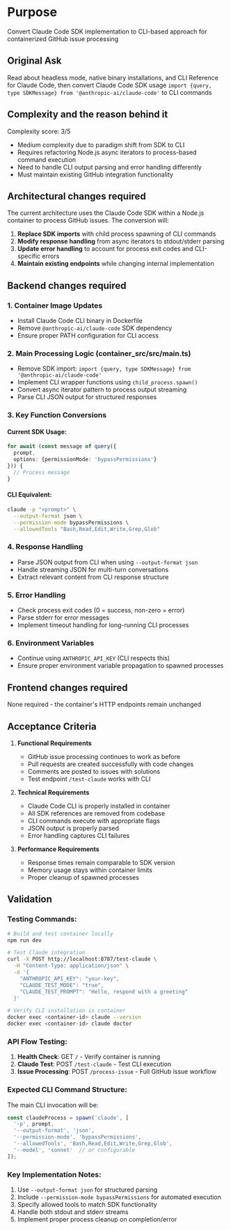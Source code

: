 # Purpose

Convert Claude Code SDK implementation to CLI-based approach for containerized GitHub issue processing

## Original Ask
Read about headless mode, native binary installations, and CLI Reference for Claude Code, then convert Claude Code SDK usage `import {query, type SDKMessage} from '@anthropic-ai/claude-code'` to CLI commands

## Complexity and the reason behind it
Complexity score: 3/5
- Medium complexity due to paradigm shift from SDK to CLI
- Requires refactoring Node.js async iterators to process-based command execution
- Need to handle CLI output parsing and error handling differently
- Must maintain existing GitHub integration functionality

## Architectural changes required

The current architecture uses the Claude Code SDK within a Node.js container to process GitHub issues. The conversion will:

1. **Replace SDK imports** with child process spawning of CLI commands
2. **Modify response handling** from async iterators to stdout/stderr parsing
3. **Update error handling** to account for process exit codes and CLI-specific errors
4. **Maintain existing endpoints** while changing internal implementation

## Backend changes required

### 1. Container Image Updates
- Install Claude Code CLI binary in Dockerfile
- Remove `@anthropic-ai/claude-code` SDK dependency
- Ensure proper PATH configuration for CLI access

### 2. Main Processing Logic (container_src/src/main.ts)
- Remove SDK import: `import {query, type SDKMessage} from '@anthropic-ai/claude-code'`
- Implement CLI wrapper functions using `child_process.spawn()`
- Convert async iterator pattern to process output streaming
- Parse CLI JSON output for structured responses

### 3. Key Function Conversions

#### Current SDK Usage:
```typescript
for await (const message of query({
  prompt,
  options: {permissionMode: 'bypassPermissions'}
})) {
  // Process message
}
```

#### CLI Equivalent:
```bash
claude -p "<prompt>" \
  --output-format json \
  --permission-mode bypassPermissions \
  --allowedTools "Bash,Read,Edit,Write,Grep,Glob"
```

### 4. Response Handling
- Parse JSON output from CLI when using `--output-format json`
- Handle streaming JSON for multi-turn conversations
- Extract relevant content from CLI response structure

### 5. Error Handling
- Check process exit codes (0 = success, non-zero = error)
- Parse stderr for error messages
- Implement timeout handling for long-running CLI processes

### 6. Environment Variables
- Continue using `ANTHROPIC_API_KEY` (CLI respects this)
- Ensure proper environment variable propagation to spawned processes

## Frontend changes required

None required - the container's HTTP endpoints remain unchanged

## Acceptance Criteria

1. **Functional Requirements**
   - GitHub issue processing continues to work as before
   - Pull requests are created successfully with code changes
   - Comments are posted to issues with solutions
   - Test endpoint `/test-claude` works with CLI

2. **Technical Requirements**
   - Claude Code CLI is properly installed in container
   - All SDK references are removed from codebase
   - CLI commands execute with appropriate flags
   - JSON output is properly parsed
   - Error handling captures CLI failures

3. **Performance Requirements**
   - Response times remain comparable to SDK version
   - Memory usage stays within container limits
   - Proper cleanup of spawned processes

## Validation

### Testing Commands:
```bash
# Build and test container locally
npm run dev

# Test Claude integration
curl -X POST http://localhost:8787/test-claude \
  -H "Content-Type: application/json" \
  -d '{
    "ANTHROPIC_API_KEY": "your-key",
    "CLAUDE_TEST_MODE": "true",
    "CLAUDE_TEST_PROMPT": "Hello, respond with a greeting"
  }'

# Verify CLI installation in container
docker exec <container-id> claude --version
docker exec <container-id> claude doctor
```

### API Flow Testing:
1. **Health Check**: GET `/` - Verify container is running
2. **Claude Test**: POST `/test-claude` - Test CLI execution
3. **Issue Processing**: POST `/process-issue` - Full GitHub issue workflow

### Expected CLI Command Structure:
The main CLI invocation will be:
```javascript
const claudeProcess = spawn('claude', [
  '-p', prompt,
  '--output-format', 'json',
  '--permission-mode', 'bypassPermissions',
  '--allowedTools', 'Bash,Read,Edit,Write,Grep,Glob',
  '--model', 'sonnet'  // or configurable
]);
```

### Key Implementation Notes:
1. Use `--output-format json` for structured parsing
2. Include `--permission-mode bypassPermissions` for automated execution
3. Specify allowed tools to match SDK functionality
4. Handle both stdout and stderr streams
5. Implement proper process cleanup on completion/error